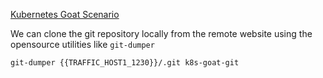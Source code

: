 [Kubernetes Goat Scenario](https://madhuakula.com/kubernetes-goat/docs/scenarios/scenario-1)

We can clone the git repository locally from the remote website using the opensource utilities like `git-dumper`

```
git-dumper {{TRAFFIC_HOST1_1230}}/.git k8s-goat-git
```
